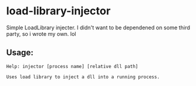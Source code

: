 # load-library-injector
Simple LoadLibrary injecter.
I didn't want to be dependened on some third party, so i wrote my own. lol

## Usage:
```
Help: injector [process name] [relative dll path]

Uses load library to inject a dll into a running process.
```
